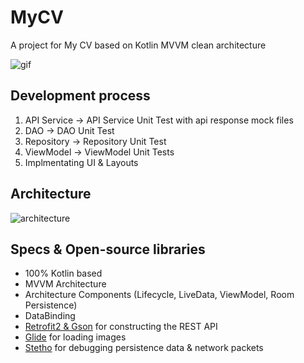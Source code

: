 # MyCV
A project for My CV based on Kotlin MVVM clean architecture

![gif](https://media.giphy.com/media/ggtU647WxwjYU4y53f/giphy.gif)

## Development process
1. API Service -> API Service Unit Test with api response mock files
2. DAO -> DAO Unit Test
3. Repository -> Repository Unit Test
4. ViewModel -> ViewModel Unit Tests
5. Implmentating UI & Layouts 

## Architecture

![architecture](https://developer.android.com/topic/libraries/architecture/images/final-architecture.png)

## Specs & Open-source libraries
- 100% Kotlin based
- MVVM Architecture
- Architecture Components (Lifecycle, LiveData, ViewModel, Room Persistence)
- DataBinding
- [Retrofit2 & Gson](https://github.com/square/retrofit) for constructing the REST API
- [Glide](https://github.com/bumptech/glide) for loading images
- [Stetho](https://github.com/facebook/stetho) for debugging persistence data & network packets
